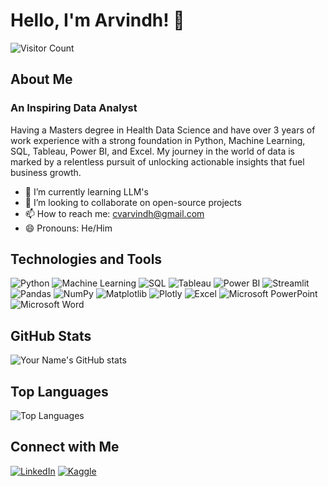 # Hello, I'm Arvindh! 👋

![Visitor Count](https://visitor-badge.laobi.icu/badge?page_id=Arvindh99.Arvindh99)

## About Me

### An Inspiring Data Analyst
Having a Masters degree in Health Data Science and have over 3 years of work experience with a strong foundation in Python, Machine Learning, SQL, Tableau, Power BI, and Excel. My journey in the world of data is marked by a relentless pursuit of unlocking actionable insights that fuel business growth.

- 🌱 I’m currently learning LLM's
- 👯 I’m looking to collaborate on open-source projects
- 📫 How to reach me: cvarvindh@gmail.com
- 😄 Pronouns: He/Him

## Technologies and Tools

![Python](https://img.shields.io/badge/python-3670A0?style=for-the-badge&logo=python&logoColor=ffdd54)
![Machine Learning](https://img.shields.io/badge/Machine%20Learning-FF6F00?style=for-the-badge&logo=tensorflow&logoColor=white)
![SQL](https://img.shields.io/badge/SQL-4479A1?style=for-the-badge&logo=MySQL&logoColor=white)
![Tableau](https://img.shields.io/badge/Tableau-E97627?style=for-the-badge&logo=Tableau&logoColor=white)
![Power BI](https://img.shields.io/badge/Power%20BI-F2C811?style=for-the-badge&logo=Power-BI&logoColor=black)
![Streamlit](https://img.shields.io/badge/Streamlit-FF4B4B?style=for-the-badge&logo=Streamlit&logoColor=white)
![Pandas](https://img.shields.io/badge/pandas-%23150458.svg?style=for-the-badge&logo=pandas&logoColor=white)
![NumPy](https://img.shields.io/badge/numpy-%23013243.svg?style=for-the-badge&logo=numpy&logoColor=white)
![Matplotlib](https://img.shields.io/badge/Matplotlib-%23ffffff.svg?style=for-the-badge&logo=Matplotlib&logoColor=black)
![Plotly](https://img.shields.io/badge/Plotly-%233F4F75.svg?style=for-the-badge&logo=plotly&logoColor=white)
![Excel](https://img.shields.io/badge/Excel-217346?style=for-the-badge&logo=Microsoft%20Excel&logoColor=white)
![Microsoft PowerPoint](https://img.shields.io/badge/Microsoft_PowerPoint-B7472A?style=for-the-badge&logo=microsoft-powerpoint&logoColor=white)
![Microsoft Word](https://img.shields.io/badge/Microsoft_Word-2B579A?style=for-the-badge&logo=microsoft-word&logoColor=white)


## GitHub Stats

![Your Name's GitHub stats](https://github-readme-stats.vercel.app/api?username=Arvindh99&show_icons=true&theme=radical)

## Top Languages

![Top Languages](https://github-readme-stats.vercel.app/api/top-langs/?username=Arvindh99&layout=compact&theme=radical)

## Connect with Me

[![LinkedIn](https://img.shields.io/badge/-LinkedIn-0077B5?style=for-the-badge&logo=linkedin&logoColor=white)](https://www.linkedin.com/in/arvindh22199)
[![Kaggle](https://img.shields.io/badge/Kaggle-035a7d?style=for-the-badge&logo=kaggle&logoColor=white)](https://www.kaggle.com/arvindh22)

